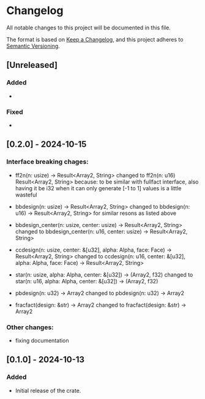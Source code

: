 # Changelog

All notable changes to this project will be documented in this file.

The format is based on [Keep a Changelog](https://keepachangelog.com/en/1.0.0/), and this project adheres to [Semantic Versioning](https://semver.org/spec/v2.0.0.html).

## [Unreleased]
### Added
- 

### Fixed
- 

## [0.2.0] - 2024-10-15
### Interface breaking chages:
-   ff2n(n: usize) -> Result<Array2<i32>, String>
    changed to 
    ff2n(n: u16) Result<Array2<i16>, String> 
    because: to be similar with fullfact interface, also having it be i32 when it can only generate [-1 to 1] values is a little wasteful

-   bbdesign(n: usize) -> Result<Array2<i32>, String> 
    changed to 
    bbdesign(n: u16) -> Result<Array2<i16>, String> 
    for similar resons as listed above

-   bbdesign_center(n: usize, center: usize) -> Result<Array2<i32>, String>
    changed to 
    bbdesign_center(n: u16, center: usize) -> Result<Array2<i16>, String>

-   ccdesign(n: usize, center: &[u32], alpha: Alpha, face: Face) -> Result<Array2<f32>, String> 
    changed to 
    ccdesign(n: u16, center: &[u32], alpha: Alpha, face: Face) -> Result<Array2<f32>, String> 

-   star(n: usize, alpha: Alpha, center: &[u32]) -> (Array2<f32>, f32)
    changed to
    star(n: u16, alpha: Alpha, center: &[u32]) -> (Array2<f32>, f32)

-   pbdesign(n: u32) -> Array2<i32>
    changed to
    pbdesign(n: u32) -> Array2<i16>

-   fracfact(design: &str) -> Array2<i32>
    changed to
    fracfact(design: &str) -> Array2<i16>

### Other changes:
-   fixing documentation



## [0.1.0] - 2024-10-13
### Added
-   Initial release of the crate.